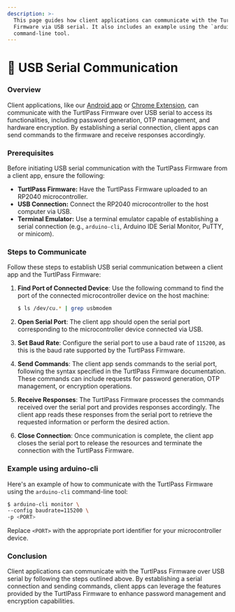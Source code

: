 ```yaml
---
description: >-
  This page guides how client applications can communicate with the TurtlPass
  Firmware via USB serial. It also includes an example using the `arduino-cli`
  command-line tool.
---
```


# 🔁 USB Serial Communication

### Overview

Client applications, like our [Android app](https://github.com/TurtlPass/turtlpass-android) or [Chrome Extension](https://github.com/TurtlPass/turtlpass-chrome-extension), can communicate with the TurtlPass Firmware over USB serial to access its functionalities, including password generation, OTP management, and hardware encryption. By establishing a serial connection, client apps can send commands to the firmware and receive responses accordingly.

### Prerequisites

Before initiating USB serial communication with the TurtlPass Firmware from a client app, ensure the following:

* **TurtlPass Firmware:** Have the TurtlPass Firmware uploaded to an RP2040 microcontroller.
* **USB Connection:** Connect the RP2040 microcontroller to the host computer via USB.
* **Terminal Emulator:** Use a terminal emulator capable of establishing a serial connection (e.g., `arduino-cli`, Arduino IDE Serial Monitor, PuTTY, or minicom).

### Steps to Communicate

Follow these steps to establish USB serial communication between a client app and the TurtlPass Firmware:

1.  **Find Port of Connected Device**: Use the following command to find the port of the connected microcontroller device on the host machine:

    ```bash
    $ ls /dev/cu.* | grep usbmodem
    ```
2. **Open Serial Port**: The client app should open the serial port corresponding to the microcontroller device connected via USB.
3. **Set Baud Rate**: Configure the serial port to use a baud rate of `115200`, as this is the baud rate supported by the TurtlPass Firmware.
4. **Send Commands**: The client app sends commands to the serial port, following the syntax specified in the TurtlPass Firmware documentation. These commands can include requests for password generation, OTP management, or encryption operations.
5. **Receive Responses**: The TurtlPass Firmware processes the commands received over the serial port and provides responses accordingly. The client app reads these responses from the serial port to retrieve the requested information or perform the desired action.
6. **Close Connection**: Once communication is complete, the client app closes the serial port to release the resources and terminate the connection with the TurtlPass Firmware.

### Example using arduino-cli

Here's an example of how to communicate with the TurtlPass Firmware using the `arduino-cli` command-line tool:

```bash
$ arduino-cli monitor \
--config baudrate=115200 \
-p <PORT>
```

Replace `<PORT>` with the appropriate port identifier for your microcontroller device.

### Conclusion

Client applications can communicate with the TurtlPass Firmware over USB serial by following the steps outlined above. By establishing a serial connection and sending commands, client apps can leverage the features provided by the TurtlPass Firmware to enhance password management and encryption capabilities.

